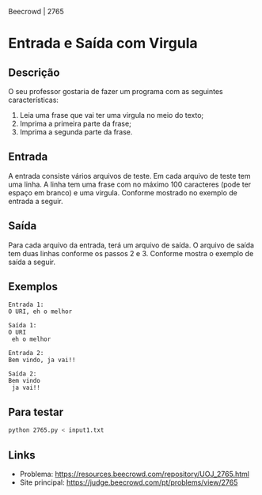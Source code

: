 Beecrowd | 2765

# Entrada e Saída com Virgula

## Descrição

O seu professor gostaria de fazer um programa com as seguintes características:
1. Leia uma frase que vai ter uma virgula no meio do texto;
2. Imprima a primeira parte da frase;
3. Imprima a segunda parte da frase.

## Entrada

A entrada consiste vários arquivos de teste. Em cada arquivo de teste tem uma linha. A linha tem uma frase com no máximo 100 caracteres (pode ter espaço em branco) e uma virgula. Conforme mostrado no exemplo de entrada a seguir.

## Saída

Para cada arquivo da entrada, terá um arquivo de saída. O arquivo de saída tem duas linhas conforme os passos 2 e 3. Conforme mostra o exemplo de saída a seguir.

## Exemplos

```
Entrada 1:
O URI, eh o melhor

Saída 1:
O URI
 eh o melhor

Entrada 2:
Bem vindo, ja vai!!

Saída 2:
Bem vindo
 ja vai!!
```

## Para testar

```bash
python 2765.py < input1.txt
```

## Links

- Problema: https://resources.beecrowd.com/repository/UOJ_2765.html
- Site principal: https://judge.beecrowd.com/pt/problems/view/2765
